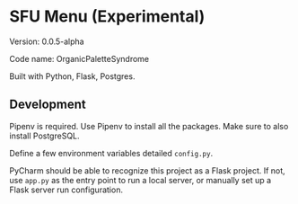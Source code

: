 # SFU Menu (Experimental)

Version: 0.0.5-alpha

Code name: OrganicPaletteSyndrome

Built with Python, Flask, Postgres.

## Development

Pipenv is required. Use Pipenv to install all the packages. Make sure to also install PostgreSQL. 

Define a few environment variables detailed `config.py`. 

PyCharm should be able to recognize this project as a Flask project. If not, use `app.py` as the entry point to run a local server, or manually set up a Flask server run configuration. 


